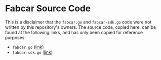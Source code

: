 # Fabcar Source Code

This is a disclaimer that the `fabcar.go` and `fabcar-sdk.go` code were not written by this repository's owners. The source code, copied here, can be found at the following links, and has only been copied for reference purposes:

* `fabcar.go` ([link](https://github.com/hyperledger/fabric-samples/blob/59acacbef1c2cfbbc05500bb88535ea6d8f2bebe/chaincode/fabcar/go/fabcar.go))
* `fabcar-sdk.go` ([link](https://github.com/hyperledger/fabric-samples/blob/59acacbef1c2cfbbc05500bb88535ea6d8f2bebe/fabcar/go/fabcar.go))
